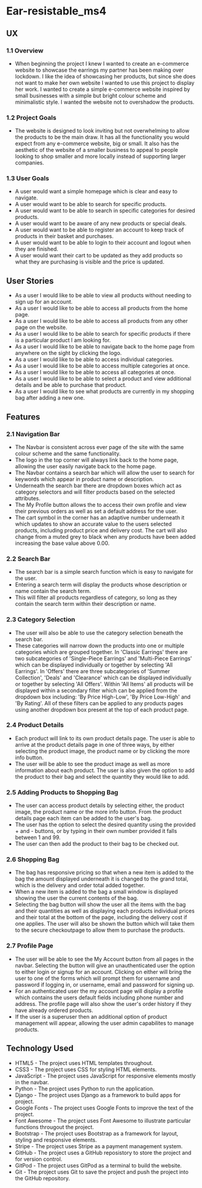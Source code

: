 # Ear-resistable_ms4

## UX 

### 1.1 Overview

* When beginning the project I knew I wanted to create an e-commerce website to showcase the earrings my partner has been making over lockdown. I like the idea of showcasing her products, but since she does not want to make her own website I wanted to use this project to display her work. I wanted to create a simple e-commerce website inspired by small businesses with a simple but bright colour scheme and minimalistic style. I wanted the website not to overshadow the products.

### 1.2 Project Goals

* The website is designed to look inviting but not overwhelming to allow the products to be the main draw. It has all the functionality you would expect from any e-commerce website, big or small. It also has the aesthetic of the website of a smaller business to appeal to people looking to shop smaller and more locally instead of supporting larger companies.

### 1.3 User Goals

* A user would want a simple homepage which is clear and easy to navigate.
* A user would want to be able to search for specific products.
* A user would want to be able to search in specific categories for desired products.
* A user would want to be aware of any new products or special deals.
* A user would want to be able to register an account to keep track of products in their basket and purchases. 
* A user would want to be able to login to their account and logout when they are finished.
* A user would want their cart to be updated as they add products so what they are purchasing is visible and the price is updated.

## User Stories
* As a user I would like to be able to view all products without needing to sign up for an account.
* As a user I would like to be able to access all products from the home page.
* As a user I would like to be able to access all products from any other page on the website.
* As a user I would like to be able to search for specific products if there is a particular product I am looking for.
* As a user I would like to be able to navigate back to the home page from anywhere on the sight by clicking the logo.
* As a user I would like to be able to access individual categories.
* As a user I would like to be able to access multiple categories at once.
* As a user I would like to be able to access all categories at once.
* As a user I would like to be able to select a product and view additional details and be able to purchase that product.
* As a user I would like to see what products are currently in my shopping bag after adding a new one.

## Features

### 2.1 Navigation Bar

* The Navbar is consistent across ever page of the site with the same colour scheme and the same functionality. 
* The logo in the top corner will always link back to the home page, allowing the user easily navigate back to the home page.
* The Navbar contains a search bar which will allow the user to search for keywords which appear in product name or description. 
* Underneath the search bar there are dropdown boxes which act as category selectors and will filter products based on the selected attributes.
* The My Profile button allows the to access their own profile and view their previous orders as well as set a default address for the user.
* The cart symbol in the corner has an adaptive number underneath it which updates to show an accurate value to the users selected products, including product price and delivery cost. The cart will also change from a muted grey to black when any products have been added increasing the base value above 0.00. 

### 2.2 Search Bar

* The search bar is a simple search function which is easy to navigate for the user.
* Entering a search term will display the products whose description or name contain the search term.
* This will filter all products regardless of category, so long as they contain the search term within their description or name.

### 2.3 Category Selection

* The user will also be able to use the category selection beneath the search bar.
* These categories will narrow down the products into one or multiple categories which are grouped together. In 'Classic Earrings' there are two subcategories of 'Single-Piece Earrings' and 'Multi-Piece Earrings' which can be displayed individually or together by selecting 'All Earrings'. In 'Offers' there are three subcategories of 'Summer Collection', 'Deals' and 'Clearance' which can be displayed individually or together by selecting 'All Offers'. Within 'All Items' all products will be displayed within a secondary filter which can be applied from the dropdown box including: 'By Price High-Low', 'By Price Low-High' and 'By Rating'. All of these filters can be applied to any products pages using another dropdown box present at the top of each product page.

### 2.4 Product Details

* Each product will link to its own product details page. The user is able to arrive at the product details page in one of three ways, by either selecting the product image, the product name or by clicking the more info button.
* The user will be able to see the product image as well as more information about each product. The user is also given the option to add the product to their bag and select the quantity they would like to add. 

### 2.5 Adding Products to Shopping Bag

* The user can access product details by selecting either, the product image, the product name or the more info button. From the product details page each item can be added to the user's bag.
* The user has the option to select the desired quantity using the provided + and - buttons, or by typing in their own number provided it falls between 1 and 99. 
* The user can then add the product to their bag to be checked out.

### 2.6 Shopping Bag

* The bag has responsive pricing so that when a new item is added to the bag the amount displayed underneath it is changed to the grand total, which is the delivery and order total added together. 
* When a new item is added to the bag a small window is displayed showing the user the current contents of the bag. 
* Selecting the bag button will show the user all the items with the bag and their quantities as well as displaying each products individual prices and their total at the bottom of the page, including the delivery cost if one applies. The user will also be shown the button which will take them to the secure checkoutpage to allow them to purchase the products.

### 2.7 Profile Page

* The user will be able to see the My Account button from all pages in the navbar. Selecting the button will give an unauthenticated user the option to either login or signup for an account. Clicking on either will bring the user to one of the forms which will prompt them for username and password if logging in, or username, email and password for signing up.
* For an authenticated user the my account page will display a profile which contains the users default fields including phone number and address. The profile page will also show the user's order history if they have already ordered products.
* If the user is a superuser then an additional option of product management will appear, allowing the user admin capabilites to manage products.

## Technology Used
* HTML5 - The project uses HTML templates throughout.
* CSS3 - The project uses CSS for styling HTML elements.
* JavaScript - The project uses JavaScript for responsive elements mostly in the navbar.
* Python - The project uses Python to run the application.
* Django - The project uses Django as a framework to build apps for project.
* Google Fonts - The project uses Google Fonts to improve the text of the project.
* Font Awesome - The project uses Font Awesome to illustrate particular functions througout the project.
* Bootstrap - The project uses Bootstrap as a framework for layout, styling and responsive elements.
* Stripe - The project uses Stripe as a payment management system. 
* GitHub - The project uses a GitHub reposistory to store the project and for version control.
* GitPod - The project uses GitPod as a terminal to build the website.
* Git - The project uses Git to save the project and push the project into the GitHub repository. 
